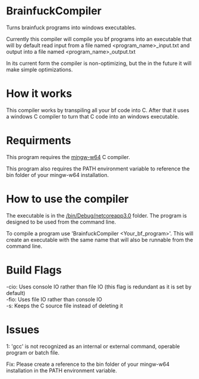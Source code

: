 # BrainfuckCompiler
 Turns brainfuck programs into windows executables.
 
 
 Currently this compiler will compile you bf programs into an executable that will by default read input from a file named <program_name>\_input.txt and output into a file named <program_name>\_output.txt

In its current form the compiler is non-optimizing, but the in the future it will make simple optimizations.

# How it works

This compiler works by transpiling all your bf code into C.  After that it uses a windows C compiler to turn that C code into an windows executable.

# Requirments

This program requires the [mingw-w64](https://mingw-w64.org/doku.php/download) C compiler.

This program also requires the PATH environment variable to reference the bin folder of your mingw-w64 installation.

# How to use the compiler

The executable is in the [/bin/Debug/netcoreapp3.0](/bin/Debug/netcoreapp3.0) folder.  The program is designed to be used from the command line.

To compile a program use 'BrainfuckCompiler <Your_bf_program>'.  This will create an executable with the same name that will also be runnable from the command line.

# Build Flags
-cio: Uses console IO rather than file IO (this flag is redundant as it is set by default)  
-fio: Uses file IO rather than console IO  
-s: Keeps the C source file instead of deleting it


# Issues

1: 'gcc' is not recognized as an internal or external command, operable program or batch file.

Fix: Please create a reference to the bin folder of your mingw-w64 installation in the PATH environment variable.
